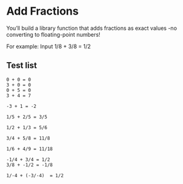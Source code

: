# Add Fractions

You’ll build a library function that adds fractions as exact values -no converting to floating-point numbers!

For example: Input 1/8 + 3/8 = 1/2


## Test list
```
0 + 0 = 0
3 + 0 = 0
0 + 5 = 0
3 + 4 = 7

-3 + 1 = -2

1/5 + 2/5 = 3/5

1/2 + 1/3 = 5/6

3/4 + 5/8 = 11/8

1/6 + 4/9 = 11/18

-1/4 + 3/4 = 1/2
3/8 + -1/2 = -1/8

1/-4 + (-3/-4)  = 1/2

```
